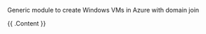 Generic module to create Windows VMs in Azure with domain join

<!-- BEGIN_TF_DOCS -->
{{ .Content }}
<!-- END_TF_DOCS -->